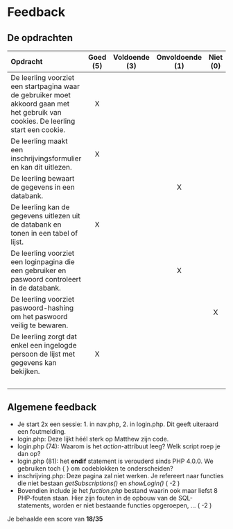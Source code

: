 # Feedback #
## De opdrachten ##
| Opdracht | Goed (5) | Voldoende (3) | Onvoldoende (1) | Niet (0) | Score (35) |
| :------- | :---: | :---------: | :-----------: | :----: |---:|
| De leerling voorziet een startpagina waar de gebruiker moet akkoord gaan met het gebruik van cookies. De leerling start een cookie. | X | | | |5 |
| De leerling maakt een inschrijvingsformulier en kan dit uitlezen.  | X | | | | 5|
| De leerling bewaart de gegevens in een databank.  | | | X | | 1|
| De leerling kan de gegevens uitlezen uit de databank en tonen in een tabel of lijst.  | X | | | | 5|
| De leerling voorziet een loginpagina die een gebruiker en paswoord controleert in de databank. | | | X | | 1|
| De leerling voorziet paswoord-hashing om het paswoord veilig te bewaren.  | | | | X | 0|
| De leerling zorgt dat enkel een ingelogde persoon de lijst met gegevens kan bekijken. | X | | | | 5|
||||||22|


## Algemene feedback ##
* Je start 2x een sessie: 1. in nav.php, 2. in login.php. Dit geeft uiteraard een foutmelding.
* login.php: Deze lijkt héél sterk op Matthew zijn code.
* login.php (74): Waarom is het _action_-attribuut leeg? Welk script roep je dan op?
* login.php (81): het **endif** statement is verouderd sinds PHP 4.0.0. We gebruiken toch { } om codeblokken te onderscheiden?
* inschrijving.php: Deze pagina zal niet werken. Je refereert naar functies die niet bestaan *getSubscriptions()* en *showLogin()* ( -2 )
* Bovendien include je het *fuction.php* bestand waarin ook maar liefst 8 PHP-fouten staan. Hier zijn fouten in de opbouw van de SQL-statements, worden er niet bestaande functies opgeroepen, ... ( -2 )

Je behaalde een score van __18/35__
